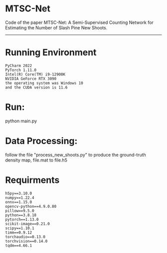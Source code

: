 # MTSC-Net

Code of the paper MTSC-Net: A Semi-Supervised Counting Network for Estimating the Number of Slash Pine New Shoots.
***
# Running Environment
```
PyCharm 2022
PyTorch 1.11.0
Intel(R) Core(TM) i9-12900K
NVIDIA GeForce RTX 3090
the operating system was Windows 10
and the CUDA version is 11.6
```
# Run:
python main.py

# Data Processing:
follow the file "process_new_shoots.py" to produce the ground-truth density map, file.mat to file.h5

# Requirments
```
h5py==3.10.0	
numpy==1.22.4	
onnx==1.15.0	
opencv-python==4.9.0.80	
pillow==9.5.0	
python==3.8.18	
pytorch==1.13.0	
scikit-image==0.21.0	
scipy==1.10.1	
timm==0.9.12	
torchaudio==0.13.0	
torchvision==0.14.0	
tqdm==4.66.1	
```

